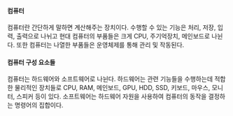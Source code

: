 #### 컴퓨터
컴퓨터란 간단하게 말하면 계산해주는 장치이다. 수행할 수 있는 기능은 처리, 저장, 입력, 출력으로 나뉘고 현대 컴퓨터의 부품들은 크게 CPU, 주기억장치, 메인보드로 나뉜다. 또한 컴퓨터는 나열한 부품들은 운영체제를 통해 관리 및 작동된다.
#### 컴퓨터 구성 요소들
컴퓨터는 하드웨어와 소프트웨어로 나뉜다. 하드웨어는 관련 기능들을 수행하는데 적합한 물리적인 장치들로 CPU, RAM, 메인보드, GPU, HDD, SSD, 키보드, 마우스, 모니터, 스피커 등이 있다. 소프트웨어는 하드웨어 자원을 사용하여 컴퓨터의 동작을 결정하는 명령어의 집합이다.
